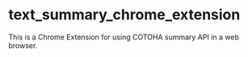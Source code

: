# text_summary_chrome_extension
This is a Chrome Extension for using COTOHA summary API in a web browser.
